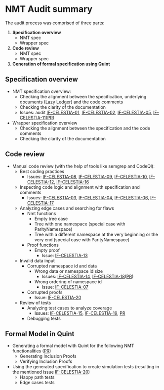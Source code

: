 # NMT Audit summary

The audit process was comprised of three parts:

1. **Specification overview**
   - NMT spec
   - Wrapper spec
2. **Code review**
   - NMT spec
   - Wrapper spec
3. **Generation of formal specification using Quint**

## Specification overview

- NMT specification overview:
  - Checking the alignment between the specification, underlying documents (Lazy Ledger) and the code comments
  - Checking the clarity of the documentation
  - Issues: audit [IF-CELESTIA-01](../findings/IF-CELESTIA-01.md), [IF-CELESTIA-02](../findings/IF-CELESTIA-02.md), [IF-CELESTIA-05](../findings/IF-CELESTIA-05.md), [IF-CELESTIA-11](../findings/IF-CELESTIA-11.md)([PR](https://github.com/celestiaorg/nmt/pull/134))
- Wrapper specification overview
  - Checking the alignment between the specification and the code comments
  - Checking the clarity of the documentation

## Code review

- Manual code review (with the help of tools like semgrep and CodeQl):
  - Best coding practices
    - Issues: [IF-CELESTIA-08](../findings/IF-CELESTIA-08.md), [IF-CELESTIA-09](../findings/IF-CELESTIA-09.md), [IF-CELESTIA-10](../findings/IF-CELESTIA-10.md), [IF-CELESTIA-12](../findings/IF-CELESTIA-12.md), [IF-CELESTIA-16](../findings/IF-CELESTIA-16.md)
  - Inspecting code logic and alignment with specification and comments
    - Issues: [IF-CELESTIA-03](../findings/IF-CELESTIA-03.md), [IF-CELESTIA-04](../findings/IF-CELESTIA-04.md), [IF-CELESTIA-06](../findings/IF-CELESTIA-06.md), [IF-CELESTIA-17](../findings/IF-CELESTIA-17.md)
  - Analyzing edge cases and searching for flaws
    - Nmt functions
      - Empty tree case
      - Tree with one namespace (special case with ParityNamespace)
      - Tree with a different namespace at the very beginning or the very end (special case with ParityNamespace)
    - Proof functions
      - Empty proof
        - Issue: [IF-CELESTIA-13](../findings/IF-CELESTIA-13.md)
  - Invalid data input
    - Corrupted namespace id and data
      - Wrong data or namespace id size
        - Issues: [IF-CELESTIA-14](../findings/IF-CELESTIA-14.md), [IF-CELESTIA-18](../findings/IF-CELESTIA-18.md)([PR](https://github.com/celestiaorg/nmt/pull/156))
      - Wrong ordering of namespace id
        - Issue: [IF-CELESTIA-07](../findings/IF-CELESTIA-07.md)
    - Corrupted proofs
      - Issue: [IF-CELESTIA-20](../findings/IF-CELESTIA-20.md)
  - Review of tests
    - Analyzing test cases to analyze coverage
      - Issues: [IF-CELESTIA-15](../findings/IF-CELESTIA-15.md), [IF-CELESTIA-19](../findings/IF-CELESTIA-19.md), [PR](https://github.com/celestiaorg/nmt/pull/149)
    - Debugging tests

## Formal Model in Quint

- Generating a formal model with Quint for the following NMT functionalities ([PR](https://github.com/celestiaorg/nmt/pull/163))
  - Generating Inclusion Proofs
  - Verifying Inclusion Proofs
- Using the generated specification to create simulation tests (resulting in the mentioned issue [IF-CELESTIA-20](../findings/IF-CELESTIA-20.md))
  - Happy path tests
  - Edge cases tests
